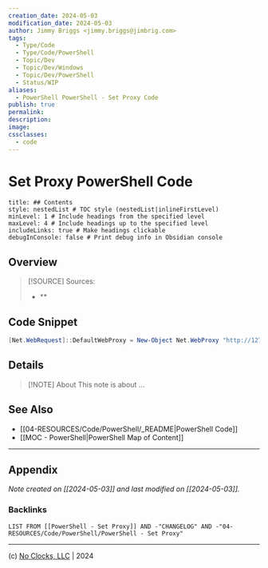 ```yaml
---
creation_date: 2024-05-03
modification_date: 2024-05-03
author: Jimmy Briggs <jimmy.briggs@jimbrig.com>
tags:
  - Type/Code
  - Type/Code/PowerShell
  - Topic/Dev
  - Topic/Dev/Windows
  - Topic/Dev/PowerShell
  - Status/WIP
aliases:
  - PowerShell PowerShell - Set Proxy Code
publish: true
permalink:
description:
image:
cssclasses:
  - code
---
```


# Set Proxy PowerShell Code

```table-of-contents
title: ## Contents 
style: nestedList # TOC style (nestedList|inlineFirstLevel)
minLevel: 1 # Include headings from the specified level
maxLevel: 4 # Include headings up to the specified level
includeLinks: true # Make headings clickable
debugInConsole: false # Print debug info in Obsidian console
```

## Overview

> [!SOURCE] Sources:
> - **

## Code Snippet

```powershell
[Net.WebRequest]::DefaultWebProxy = New-Object Net.WebProxy "http://127.0.0."
```

## Details

> [!NOTE] About
> This note is about ...

## See Also

- [[04-RESOURCES/Code/PowerShell/_README|PowerShell Code]]
- [[MOC - PowerShell|PowerShell Map of Content]]

***

## Appendix

*Note created on [[2024-05-03]] and last modified on [[2024-05-03]].*

### Backlinks

```dataview
LIST FROM [[PowerShell - Set Proxy]] AND -"CHANGELOG" AND -"04-RESOURCES/Code/PowerShell/PowerShell - Set Proxy"
```

***

(c) [No Clocks, LLC](https://github.com/noclocks) | 2024